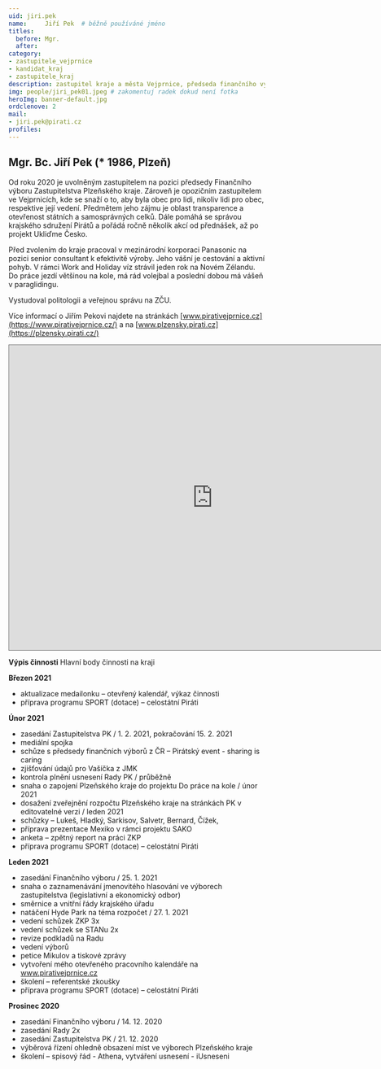 ```yaml
---
uid: jiri.pek
name:     Jiří Pek 	# běžně používáné jméno
titles:
  before: Mgr.
  after:
category:
- zastupitele_vejprnice
- kandidat_kraj
- zastupitele_kraj
description: zastupitel kraje a města Vejprnice, předseda finančního výboru na kraji
img: people/jiri_pek01.jpeg # zakomentuj radek dokud není fotka
heroImg: banner-default.jpg
ordclenove: 2
mail:
- jiri.pek@pirati.cz
profiles:
---
```


## Mgr. Bc. Jiří Pek (* 1986, Plzeň)


Od roku 2020 je uvolněným zastupitelem na pozici předsedy Finančního výboru Zastupitelstva  Plzeňského kraje. Zároveň je opozičním zastupitelem ve Vejprnicích, kde se snaží o to, aby byla obec pro lidi, nikoliv lidi pro obec, respektive její vedení. Předmětem jeho zájmu je oblast transparence a otevřenost státních a samosprávných celků. Dále pomáhá se správou krajského sdružení Pirátů a pořádá ročně několik akcí od přednášek, až po projekt Ukliďme Česko. 

Před zvolením do kraje pracoval v mezinárodní korporaci Panasonic na pozici senior consultant k efektivitě výroby. Jeho vášní je cestování a aktivní pohyb. V rámci Work and Holiday víz strávil jeden rok na Novém Zélandu. Do práce jezdí většinou na kole, má rád volejbal a poslední dobou má vášeň v paraglidingu.  

Vystudoval politologii a veřejnou správu na ZČU.

Více informací o Jiřím Pekovi najdete na stránkách [www.pirativejprnice.cz](https://www.pirativejprnice.cz/) a na [www.plzensky.pirati.cz](https://plzensky.pirati.cz/)

<iframe src="https://calendar.google.com/calendar/embed?height=600&amp;wkst=1&amp;bgcolor=%23ffffff&amp;ctz=Europe%2FPrague&amp;src=cGVrdmVqcHJuaWNlQGdtYWlsLmNvbQ&amp;src=MXJqYTJmYnBpZzU5ZXF0ZTVtNGhtZDkybTRAZ3JvdXAuY2FsZW5kYXIuZ29vZ2xlLmNvbQ&amp;src=aWo4Z2xtbXF2bG9mNzJzc2ZwOHRxcjRpMXNAZ3JvdXAuY2FsZW5kYXIuZ29vZ2xlLmNvbQ&amp;src=ZnN0YnJnamN0N2E3Y3ZraWRwcDA4Yml0NDhAZ3JvdXAuY2FsZW5kYXIuZ29vZ2xlLmNvbQ&amp;color=%23E4C441&amp;color=%23C0CA33&amp;color=%23F4511E&amp;color=%23009688" style="border:solid 1px #777" width="800" height="600" frameborder="0" scrolling="no"></iframe>


**Výpis činnosti**
Hlavní body činnosti na kraji

**Březen 2021** 
-	aktualizace medailonku – otevřený kalendář, výkaz činnosti 
-	příprava programu SPORT (dotace) – celostátní Piráti

**Únor 2021**
-	zasedání Zastupitelstva PK / 1.  2. 2021, pokračování 15. 2. 2021
-	mediální spojka
-	schůze s předsedy finančních výborů z ČR – Pirátský event - sharing is caring 
-	zjišťování údajů pro Vašíčka z JMK
-	kontrola plnění usnesení Rady PK / průběžně
-	snaha o zapojení Plzeňského kraje do projektu Do práce na kole / únor 2021
-	dosažení zveřejnění rozpočtu Plzeňského kraje na stránkách PK v editovatelné verzi / leden 2021
-	schůzky – Lukeš, Hladký, Sarkisov, Salvetr, Bernard, Čížek, 
-	příprava prezentace Mexiko v rámci projektu SAKO
-	anketa – zpětný report na práci ZKP
-	příprava programu SPORT (dotace) – celostátní Piráti

**Leden 2021**
-	zasedání Finančního výboru / 25. 1. 2021
-	snaha o zaznamenávání jmenovitého hlasování ve výborech zastupitelstva (legislativní a ekonomický odbor)
-	směrnice a vnitřní řády krajského úřadu 
-	natáčení Hyde Park na téma rozpočet / 27. 1. 2021
-	vedení schůzek ZKP 3x
-	vedení schůzek se STANu 2x
-	revize podkladů na Radu
-	vedení výborů
-	petice Mikulov a tiskové zprávy
-	vytvoření mého otevřeného pracovního kalendáře na www.pirativejprnice.cz
-	školení – referentské zkoušky
-	příprava programu SPORT (dotace) – celostátní Piráti

**Prosinec 2020**
-	zasedání Finančního výboru / 14. 12. 2020
-	zasedání Rady 2x 
-	zasedání Zastupitelstva PK / 21. 12. 2020
-	výběrová řízení ohledně obsazení míst ve výborech Plzeňského kraje
-	školení – spisový řád - Athena, vytváření usnesení - iUsneseni
